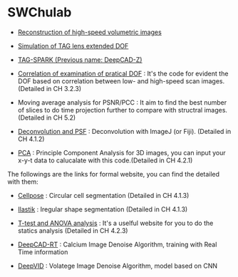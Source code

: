 # SWChulab
- [Reconstruction of high-speed volumetric images](tdms_to_tiff_v9-bk)

- [Simulation of TAG lens extended DOF](SimulationDOF)

- [TAG-SPARK (Previous name: DeepCAD-Z)](DeepCAD-Z)

- [Correlation of examination of pratical DOF](Correlaiton) : It's the code for evident the DOF based on correlation between low- and high-speed scan images. (Detailed in CH 3.2.3)
  
- Moving average analysis for PSNR/PCC : It aim to find the best number of slices to do time projection further to compare with structral images. (Detailed in CH 5.2)

- [Deconvolution and PSF](Deconvolution.md) : Deconvolution with ImageJ (or Fiji). (Detailed in CH 4.1.2)

- [PCA](PCA/README.md) : Principle Component Analysis for 3D images, you can input your x-y-t data to calucalate with this code.(Detailed in CH 4.2.1)

The followings are the links for formal website, you can find the detailed with them:

- [Cellpose](https://github.com/MouseLand/cellpose) : Circular cell segmentation (Detailed in CH 4.1.3)

- [Ilastik](https://www.ilastik.org/) : Iregular shape segmentation (Detailed in CH 4.1.3)

- [T-test and ANOVA analysis](https://www.graphpad.com/quickcalcs/contMenu/) : It's a uselful website for you to do the statics analysis (Detailed in CH 4.2.3)
  
- [DeepCAD-RT](https://github.com/cabooster/DeepCAD-RT) : Calcium Image Denoise Algorithm, training with Real Time information

- [DeepVID](https://github.com/bu-cisl/DeepVID) : Volatege Image Denoise Algorithm, model based on CNN



